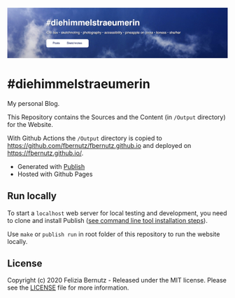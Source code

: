 <p align="center">
	<img src="banner.jpg" width="1700" max-width="100%" alt="Header of Blog diehimmelstraeumerin" />
</p>

# #diehimmelstraeumerin

My personal Blog.

This Repository contains the Sources and the Content (in `/Output` directory) for the Website.

With Github Actions the `/Output` directory is copied to https://github.com/fbernutz/fbernutz.github.io and deployed on https://fbernutz.github.io/.

- Generated with [Publish](https://github.com/JohnSundell/Publish)
- Hosted with Github Pages

## Run locally

To start a `localhost` web server for local testing and development, you need to clone and install Publish ([see command line tool installation steps](https://github.com/JohnSundell/Publish#installation)).

Use `make` or `publish run` in root folder of this repository to run the website locally.

## License

Copyright (c) 2020 Felizia Bernutz - Released under the MIT license. Please see the [LICENSE](https://github.com/fbernutz/die-himmelstraeumerin-blog/blob/master/LICENSE) file for more information.
